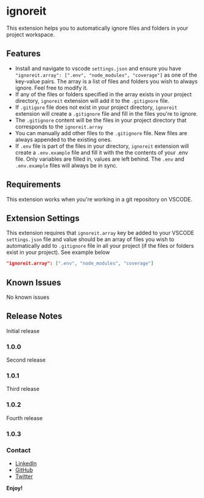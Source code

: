 # ignoreit

This extension helps you to automatically ignore files and folders in your project workspace.

## Features

* Install and navigate to vscode `settings.json` and ensure you have `"ignoreit.array": [".env", "node_modules", "coverage"]` as one of the key-value pairs. The array is a list of files and folders you wish to always ignore. Feel free to modify it.
* If any of the files or folders specified in the array exists in your project directory, `ignoreit` extension will add it to the `.gitignore` file.
* If `.gitigore` file does not exist in your project directory, `ignoreit` extension will create a `.gitignore` file and fill in the files you're to ignore.
* The `.gitignore` content will be the files in your project directory that corresponds to the `ignoreit.array`
* You can manually add other files to the `.gitignore` file. New files are always appended to the existing ones.
* If `.env` file is part of the files in your directory, `ignoreit` extension will create a `.env.example` file and fill it with the the contents of your .env file. Only variables are filled in, values are left behind. The `.env` and `.env.example` files will always be in sync.

## Requirements

This extension works when you're working in a git repository on VSCODE.

## Extension Settings

This extension requires that `ignoreit.array` key be added to your VSCODE `settings.json` file and value should be an array of files you wish to automatically add to `.gitignore` file in all your project (if the files or folders exist in your project). See example below
```json
"ignoreit.array": [".env", "node_modules", "coverage"]
```

## Known Issues

No known issues

## Release Notes

Initial release

### 1.0.0

Second release

### 1.0.1

Third release

### 1.0.2

Fourth release

### 1.0.3

### Contact

* [LinkedIn](https://www.linkedin.com/in/marcdomain)
* [GitHub](https://www.github.com/marcdomain)
* [Twitter](https://www.twitter.com/marcdomain)

**Enjoy!**
